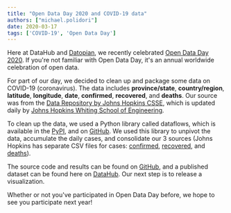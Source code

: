```yaml
---
title: "Open Data Day 2020 and COVID-19 data"
authors: ["michael.polidori"]
date: 2020-03-17
tags: ['COVID-19', 'Open Data Day']
---
```


Here at DataHub and [Datopian](https://www.datopian.com/), we recently celebrated [Open Data Day 2020](https://opendataday.org/). If you're not familiar with Open Data Day, it's an annual worldwide celebration of open data.

For part of our day, we decided to clean up and package some data on COVID-19 (coronavirus). The data includes **province/state**, **country/region**, **latitude**, **longitude**, **date**, **confirmed**, **recovered**, and **deaths**. Our source was from the [Data Repository by Johns Hopkins CSSE](https://github.com/CSSEGISandData/COVID-19), which is updated daily by [Johns Hopkins Whiting School of Engineering](https://systems.jhu.edu/).

To clean up the data, we used a Python library called dataflows, which is available in the [PyPI](https://pypi.org/project/dataflows/), and on [GitHub](https://github.com/datahq/dataflows). We used this library to unpivot the data, accumulate the daily cases, and consolidate our 3 sources (Johns Hopkins has separate CSV files for cases: [confirmed](https://github.com/CSSEGISandData/COVID-19/blob/master/csse_covid_19_data/csse_covid_19_time_series/time_series_19-covid-Confirmed.csv), [recovered](https://github.com/CSSEGISandData/COVID-19/blob/master/csse_covid_19_data/csse_covid_19_time_series/time_series_19-covid-Recovered.csv), and [deaths](https://github.com/CSSEGISandData/COVID-19/blob/master/csse_covid_19_data/csse_covid_19_time_series/time_series_19-covid-Deaths.csv)).

The source code and results can be found on [GitHub](https://github.com/datasets/covid-19), and a published dataset can be found here on [DataHub](https://datahub.io/michael.polidori/coronavirus). Our next step is to release a visualization.

Whether or not you've participated in Open Data Day before, we hope to see you participate next year!
